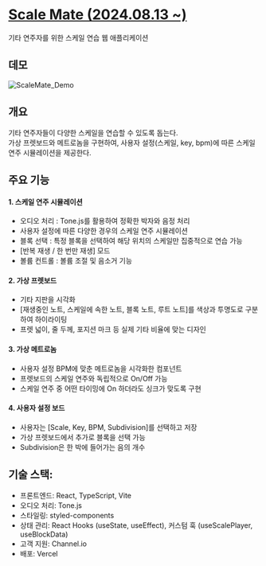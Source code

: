 # [Scale Mate (2024.08.13 ~) ](https://scale-mate.vercel.app/)
기타 연주자를 위한 스케일 연습 웹 애플리케이션

## 데모
![ScaleMate_Demo](https://github.com/user-attachments/assets/cd9d1a19-a492-49ca-960b-398bd1441dd4)

## 개요
기타 연주자들이 다양한 스케일을 연습할 수 있도록 돕는다.   
가상 프렛보드와 메트로놈을 구현하여, 사용자 설정(스케일, key, bpm)에 따른 스케일 연주 시뮬레이션을 제공한다.

## 주요 기능

#### 1. 스케일 연주 시뮬레이션
- 오디오 처리 : Tone.js를 활용하여 정확한 박자와 음정 처리
- 사용자 설정에 따른 다양한 경우의 스케일 연주 시뮬레이션
- 블록 선택 : 특정 블록을 선택하여 해당 위치의 스케일만 집중적으로 연습 가능
- [반복 재생 / 한 번만 재생] 모드
- 볼륨 컨트롤 : 볼륨 조절 및 음소거 기능

#### 2. 가상 프렛보드
- 기타 지판을 시각화
- [재생중인 노트, 스케일에 속한 노트, 블록 노트, 루트 노트]를 색상과 투명도로 구분하여 하이라이팅
- 프렛 넓이, 줄 두께, 포지션 마크 등 실제 기타 비율에 맞는 디자인

#### 3. 가상 메트로놈
- 사용자 설정 BPM에 맞춘 메트로놈을 시각화한 컴포넌트
- 프렛보드의 스케일 연주와 독립적으로 On/Off 가능
- 스케일 연주 중 어떤 타이밍에 On 하더라도 싱크가 맞도록 구현

#### 4. 사용자 설정 보드
- 사용자는 [Scale, Key, BPM, Subdivision]를 선택하고 저장
- 가상 프렛보드에서 추가로 블록을 선택 가능
- Subdivision은 한 박에 들어가는 음의 개수

## 기술 스택:
- 프론트엔드: React, TypeScript, Vite
- 오디오 처리: Tone.js
- 스타일링: styled-components
- 상태 관리: React Hooks (useState, useEffect), 커스텀 훅 (useScalePlayer, useBlockData)
- 고객 지원: Channel.io
- 배포: Vercel
